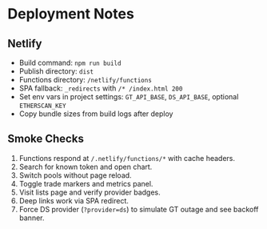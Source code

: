 # Deployment Notes

## Netlify
- Build command: `npm run build`
- Publish directory: `dist`
- Functions directory: `/netlify/functions`
- SPA fallback: `_redirects` with `/* /index.html 200`
- Set env vars in project settings: `GT_API_BASE`, `DS_API_BASE`, optional `ETHERSCAN_KEY`
- Copy bundle sizes from build logs after deploy

## Smoke Checks
1. Functions respond at `/.netlify/functions/*` with cache headers.
2. Search for known token and open chart.
3. Switch pools without page reload.
4. Toggle trade markers and metrics panel.
5. Visit lists page and verify provider badges.
6. Deep links work via SPA redirect.
7. Force DS provider (`?provider=ds`) to simulate GT outage and see backoff banner.
